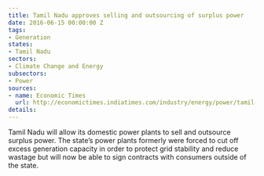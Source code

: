 ```yaml
---
title: Tamil Nadu approves selling and outsourcing of surplus power
date: 2016-06-15 00:00:00 Z
tags:
- Generation
states:
- Tamil Nadu
sectors:
- Climate Change and Energy
subsectors:
- Power
sources:
- name: Economic Times
  url: http://economictimes.indiatimes.com/industry/energy/power/tamil-nadu-allows-energy-companies-to-sell-power-outside-the-state/articleshow/52686919.cms
details: 
---
```


Tamil Nadu will allow its domestic power plants to sell and outsource surplus power. The state’s power plants formerly were forced to cut off excess generation capacity in order to protect grid stability and reduce wastage but will now be able to sign contracts with consumers outside of the state.
